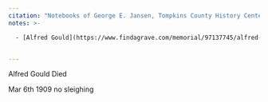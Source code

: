 ```yaml
---
citation: "Notebooks of George E. Jansen, Tompkins County History Center."
notes: >-

  - [Alfred Gould](https://www.findagrave.com/memorial/97137745/alfred-gould) (1831 to 1909). 


---
```

Alfred Gould Died

Mar 6th 1909 no sleighing
